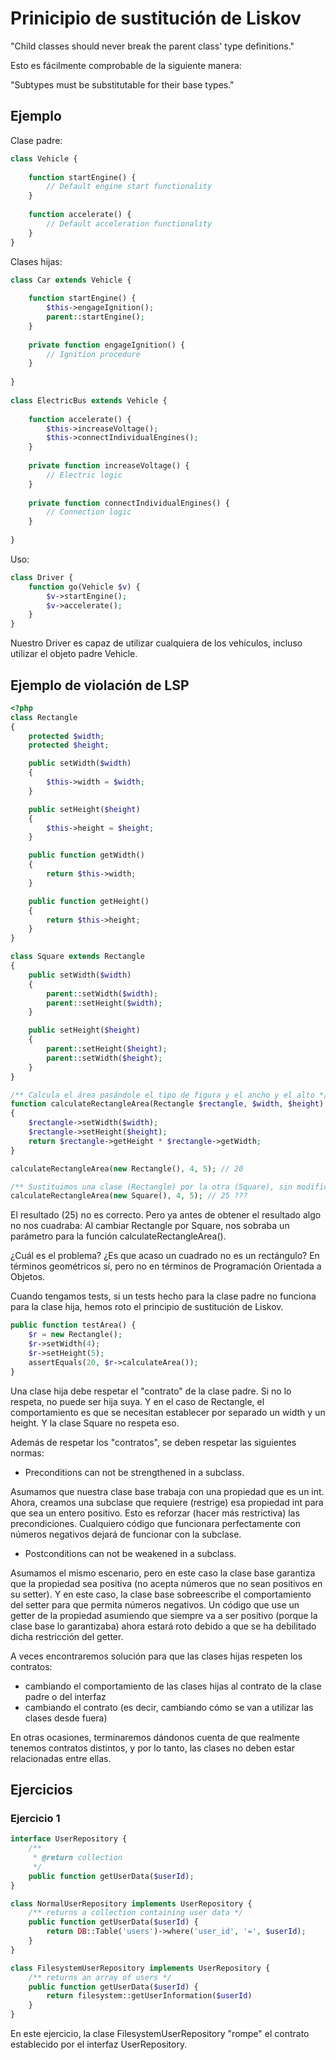 # Prinicipio de sustitución de Liskov

"Child classes should never break the parent class' type definitions." 

Esto es fácilmente comprobable de la siguiente manera:

"Subtypes must be substitutable for their base types."

## Ejemplo

Clase padre: 

```php
class Vehicle {
 
    function startEngine() {
        // Default engine start functionality
    }
 
    function accelerate() {
        // Default acceleration functionality
    }
}
```

Clases hijas:

```php
class Car extends Vehicle {
 
    function startEngine() {
        $this->engageIgnition();
        parent::startEngine();
    }
 
    private function engageIgnition() {
        // Ignition procedure
    }
 
}
 
class ElectricBus extends Vehicle {
 
    function accelerate() {
        $this->increaseVoltage();
        $this->connectIndividualEngines();
    }
 
    private function increaseVoltage() {
        // Electric logic
    }
 
    private function connectIndividualEngines() {
        // Connection logic
    }
 
}
```

Uso:

```php
class Driver {
    function go(Vehicle $v) {
        $v->startEngine();
        $v->accelerate();
    }
}
```

Nuestro Driver es capaz de utilizar cualquiera de los vehículos, incluso utilizar el objeto padre Vehicle.


## Ejemplo de violación de LSP

```php
<?php
class Rectangle
{
    protected $width;
    protected $height;

    public setWidth($width)
    {
        $this->width = $width;
    }

    public setHeight($height)
    {
        $this->height = $height;
    }

    public function getWidth()
    {
        return $this->width;
    }

    public function getHeight()
    {
        return $this->height;
    }
}

class Square extends Rectangle
{
    public setWidth($width)
    {
        parent::setWidth($width);
        parent::setHeight($width);
    }

    public setHeight($height)
    {
        parent::setHeight($height);
        parent::setWidth($height);
    }
}

/** Calcula el área pasándole el tipo de figura y el ancho y el alto */
function calculateRectangleArea(Rectangle $rectangle, $width, $height)
{
    $rectangle->setWidth($width);
    $rectangle->setHeight($height);
    return $rectangle->getHeight * $rectangle->getWidth;
}

calculateRectangleArea(new Rectangle(), 4, 5); // 20

/** Sustituimos una clase (Rectangle) por la otra (Square), sin modificar el resto del código **/
calculateRectangleArea(new Square(), 4, 5); // 25 ???
```

El resultado (25) no es correcto. Pero ya antes de obtener el resultado algo no nos cuadraba: Al cambiar Rectangle por Square, nos sobraba un parámetro para la función calculateRectangleArea().

¿Cuál es el problema? ¿Es que acaso un cuadrado no es un rectángulo? En términos geométricos sí, pero no en términos de Programación Orientada a Objetos.

Cuando tengamos tests, si un tests hecho para la clase padre no funciona para la clase hija, hemos roto el principio de sustitución de Liskov.

```php
public function testArea() {
    $r = new Rectangle();
    $r->setWidth(4);
    $r->setHeight(5);
    assertEquals(20, $r->calculateArea());
}
```

Una clase hija debe respetar el "contrato" de la clase padre. Si no lo respeta, no puede ser hija suya. Y en el caso de Rectangle, el comportamiento es que se necesitan establecer por separado un width y un height. Y la clase Square no respeta eso.

Además de respetar los "contratos", se deben respetar las siguientes normas:

- Preconditions can not be strengthened in a subclass.

Asumamos que nuestra clase base trabaja con una propiedad que es un int. Ahora, creamos una subclase que requiere (restrige) esa propiedad int para que sea un entero positivo. Esto es reforzar (hacer más restrictiva) las precondiciones. Cualquiero código que funcionara perfectamente con números negativos dejará de funcionar con la subclase.

- Postconditions can not be weakened in a subclass.

Asumamos el mismo escenario, pero en este caso la clase base garantiza que la propiedad sea positiva (no acepta números que no sean positivos en su setter). Y en este caso, la clase base sobreescribe el comportamiento del setter para que permita números negativos. Un código que use un getter de la propiedad asumiendo que siempre va a ser positivo (porque la clase base lo garantizaba) ahora estará roto debido a que se ha debilitado dicha restricción del getter.

A veces encontraremos solución para que las clases hijas respeten los contratos:

- cambiando el comportamiento de las clases hijas al contrato de la clase padre o del interfaz
- cambiando el contrato (es decir, cambiando cómo se van a utilizar las clases desde fuera)

En otras ocasiones, terminaremos dándonos cuenta de que realmente tenemos contratos distintos, y por lo tanto, las clases no deben estar relacionadas entre ellas.

## Ejercicios

### Ejercicio 1

```php
interface UserRepository {
    /** 
     * @return collection
     */
    public function getUserData($userId);
}

class NormalUserRepository implements UserRepository {
    /** returns a collection containing user data */
    public function getUserData($userId) {
        return DB::Table('users')->where('user_id', '=', $userId);
    }
}

class FilesystemUserRepository implements UserRepository {
    /** returns an array of users */
    public function getUserData($userId) {
        return filesystem::getUserInformation($userId)
    }
}
```

En este ejercicio, la clase FilesystemUserRepository "rompe" el contrato establecido por el interfaz UserRepository.

